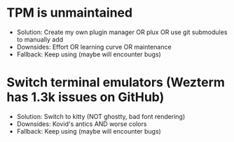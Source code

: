 # TPM is unmaintained

- Solution: Create my own plugin manager OR plux OR use git submodules to manually add
- Downsides: Effort OR learning curve OR maintenance
- Fallback: Keep using (maybe will encounter bugs)

# Switch terminal emulators (Wezterm has 1.3k issues on GitHub)

- Solution: Switch to kitty (NOT ghostty, bad font rendering)
- Downsides: Kovid's antics AND worse colors
- Fallback: Keep using (maybe will encounter bugs)
